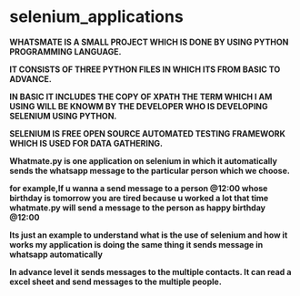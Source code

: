 # selenium_applications

**WHATSMATE IS A SMALL PROJECT WHICH IS DONE BY USING PYTHON PROGRAMMING LANGUAGE.**

**IT CONSISTS OF THREE PYTHON FILES IN WHICH ITS FROM BASIC TO ADVANCE.**

**IN BASIC IT INCLUDES THE COPY OF XPATH THE TERM WHICH I AM USING WILL BE KNOWM BY THE
DEVELOPER WHO IS DEVELOPING SELENIUM USING PYTHON.**

**SELENIUM IS FREE OPEN SOURCE AUTOMATED TESTING FRAMEWORK WHICH IS USED FOR
DATA GATHERING.**

**Whatmate.py is one application on selenium in which it automatically sends the
whatsapp message to the particular person which we choose.**

   **for example,If u wanna a send message to a person @12:00 whose birthday is tomorrow
   you are tired because u worked a lot that time whatmate.py will send a message to
   the person as happy birthday @12:00**

**Its just an example to understand what is the use of selenium and how it works
my application is doing the same thing it sends message in whatsapp automatically**

**In advance level it sends messages to the multiple contacts.
It can read a excel sheet and send messages to the multiple people.**
